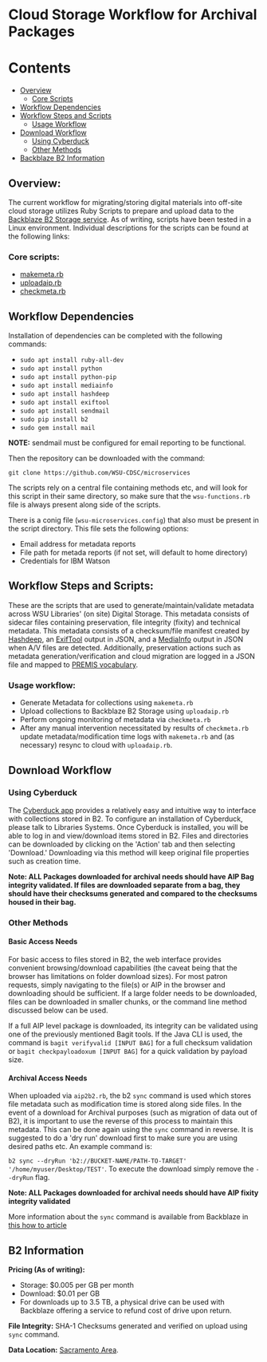
# Cloud Storage Workflow for Archival Packages

# Contents
* [Overview](#overview)
  - [Core Scripts](#core-scripts)
* [Workflow Dependencies](#workflow-dependencies)
* [Workflow Steps and Scripts](#workflow-steps-and-scripts)
  - [Usage Workflow](#usage-workflow)
* [Download Workflow](#download-workflow)
  - [Using Cyberduck](#using-cyberduck)
  - [Other Methods](#other-methods)
* [Backblaze B2 Information](#b2-information)

## Overview:
The current workflow for migrating/storing digital materials into off-site cloud storage utilizes Ruby Scripts to prepare and upload data to the [Backblaze B2 Storage service](https://www.backblaze.com/b2/cloud-storage.html). As of writing, scripts have been tested in a Linux environment. Individual descriptions for the scripts can be found at the following links:

### Core scripts:
* [makemeta.rb](https://github.com/WSU-CDSC/microservices/blob/master/Resources/makemeta.md)
* [uploadaip.rb](https://github.com/WSU-CDSC/microservices/blob/master/Resources/uploadaip.md)
* [checkmeta.rb](https://github.com/WSU-CDSC/microservices/blob/master/Resources/checkmeta.md)

## Workflow Dependencies

Installation of dependencies can be completed with the following commands:
* `sudo apt install ruby-all-dev`
* `sudo apt install python`
* `sudo apt install python-pip`
* `sudo apt install mediainfo`
* `sudo apt install hashdeep`
* `sudo apt install exiftool`
* `sudo apt install sendmail`
* `sudo pip install b2`
* `sudo gem install mail`

__NOTE:__ sendmail must be configured for email reporting to be functional.

Then the repository can be downloaded with the command:

`git clone https://github.com/WSU-CDSC/microservices`

The scripts rely on a central file containing methods etc, and will look for this script in their same directory, so make sure that the `wsu-functions.rb` file is always present along side of the scripts.

There is a conig file (`wsu-microservices.config`) that also must be present in the script directory. This file sets the following options:
* Email address for metadata reports
* File path for metada reports (if not set, will default to home directory)
* Credentials for IBM Watson

## Workflow Steps and Scripts:

These are the scripts that are used to generate/maintain/validate metadata across WSU Libraries' (on site) Digital Storage. This metadata consists of sidecar files containing preservation, file integrity (fixity) and technical metadata. This metadata consists of a checksum/file manifest created by [Hashdeep](http://md5deep.sourceforge.net/start-hashdeep.html), an [ExifTool](https://www.sno.phy.queensu.ca/~phil/exiftool/) output in JSON, and a [MediaInfo](https://mediaarea.net/en/MediaInfo) output in JSON when A/V files are detected. Additionally, preservation actions such as metadata generation/verification and cloud migration are logged in a JSON file and mapped to [PREMIS vocabulary](http://id.loc.gov/vocabulary/preservation/eventType.html).

### Usage workflow:
* Generate Metadata for collections using `makemeta.rb`
* Upload collections to Backblaze B2 Storage using `uploadaip.rb`
* Perform ongoing monitoring of metadata via `checkmeta.rb`
* After any manual intervention necessitated by results of `checkmeta.rb` update metadata/modification time logs with `makemeta.rb` and (as necessary) resync to cloud with `uploadaip.rb`.

## Download Workflow

### Using Cyberduck
The [Cyberduck app](https://cyberduck.io/) provides a relatively easy and intuitive way to interface with collections stored in B2. To configure an installation of Cyberduck, please talk to Libraries Systems. Once Cyberduck is installed, you will be able to log in and view/download items stored in B2. Files and directories can be downloaded by clicking on the 'Action' tab and then selecting 'Download.' Downloading via this method will keep original file properties such as creation time.

__Note: ALL Packages downloaded for archival needs should have AIP Bag integrity validated. If files are downloaded separate from a bag, they should have their checksums generated and compared to the checksums housed in their bag.__

### Other Methods

#### Basic Access Needs
For basic access to files stored in B2, the web interface provides convenient browsing/download capabilities (the caveat being that the browser has limitations on folder download sizes). For most patron requests, simply navigating to the file(s) or AIP in the browser and downloading should be sufficient. If a large folder needs to be downloaded, files can be downloaded in smaller chunks, or the command line method discussed below can be used.

If a full AIP level package is downloaded, its integrity can be validated using one of the previously mentioned Bagit tools. If the Java CLI is used, the command is `bagit verifyvalid [INPUT BAG]` for a full checksum validation or `bagit checkpayloadoxum [INPUT BAG]` for a quick validation by payload size.

#### Archival Access Needs
When uploaded via `aip2b2.rb`, the b2 `sync` command is used which stores file metadata such as modification time is stored along side files. In the event of a download for Archival purposes (such as migration of data out of B2), it is important to use the reverse of this process to maintain this metadata. This can be done again using the `sync` command in reverse. It is suggested to do a 'dry run' download first to make sure you are using desired paths etc. An example command is:

`b2 sync --dryRun 'b2://BUCKET-NAME/PATH-TO-TARGET' '/home/myuser/Desktop/TEST'`. To execute the download simply remove the `--dryRun` flag.

__Note: ALL Packages downloaded for archival needs should have AIP fixity integrity validated__

More information about the `sync` command is available from Backblaze in [this how to article](https://help.backblaze.com/hc/en-us/articles/226937867-How-do-I-use-the-b2-sync-command-)

## B2 Information
__Pricing (As of writing):__
* Storage: $0.005 per GB per month
* Download: $0.01 per GB
* For downloads up to 3.5 TB, a physical drive can be used with Backblaze offering a service to refund cost of drive upon return.

__File Integrity:__ SHA-1 Checksums generated and verified on upload using `sync` command.

__Data Location:__ [Sacramento Area](https://help.backblaze.com/hc/en-us/articles/217667468-B2-Security-and-Redundancy).





